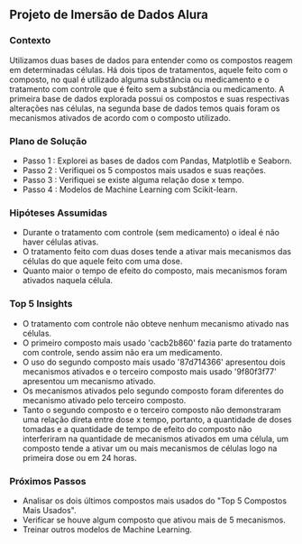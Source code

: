 ## Projeto de Imersão de Dados Alura

### Contexto
Utilizamos duas bases de dados para entender como os compostos reagem em determinadas células. Há dois tipos de tratamentos, aquele feito com o composto, no qual é utilizado alguma substância ou medicamento e o tratamento com controle que é feito sem a substância ou medicamento.
A primeira base de dados explorada possui os compostos e suas respectivas alterações nas células, na segunda base de dados temos quais foram os mecanismos ativados de acordo com o composto utilizado.

### Plano de Solução
- Passo 1 : Explorei as bases de dados com Pandas, Matplotlib e Seaborn.
- Passo 2 : Verifiquei os 5 compostos mais usados e suas reações.
- Passo 3 : Verifiquei se existe alguma relação dose x tempo.
- Passo 4 : Modelos de Machine Learning com Scikit-learn.

### Hipóteses Assumidas
- Durante o tratamento com controle (sem medicamento) o ideal é não haver células ativas.
- O tratamento feito com duas doses tende a ativar mais mecanismos das células do que aquele feito com uma dose.
- Quanto maior o tempo de efeito do composto, mais mecanismos foram ativados naquela célula.

### Top 5 Insights
- O tratamento com controle não obteve nenhum mecanismo ativado nas células.
- O primeiro composto mais usado 'cacb2b860' fazia parte do tratamento com controle, sendo assim não era um medicamento.
- O uso do segundo composto mais usado '87d714366' apresentou dois mecanismos ativados e o terceiro composto mais usado '9f80f3f77' apresentou um mecanismo ativado.
- Os mecanismos ativados pelo segundo composto foram diferentes do mecanismo ativado pelo terceiro composto.
- Tanto o segundo composto e o terceiro composto não demonstraram uma relação direta entre dose x tempo, portanto, a quantidade de doses tomadas e a quantidade de tempo de efeito do composto não interferiram na quantidade de mecanismos ativados em uma célula, um composto tende a ativar um ou mais mecanismos de células logo na primeira dose ou em 24 horas.

### Próximos Passos
- Analisar os dois últimos compostos mais usados do "Top 5 Compostos Mais Usados".
- Verificar se houve algum composto que ativou mais de 5 mecanismos.
- Treinar outros modelos de Machine Learning.
